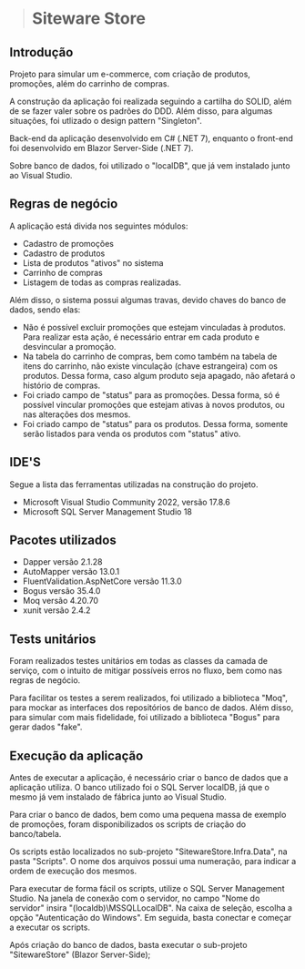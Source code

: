 > # Siteware Store

## Introdução
Projeto para simular um e-commerce, com criação de produtos, promoções, além do carrinho de compras. 

A construção da aplicação foi realizada seguindo a cartilha do SOLID, além de se fazer valer sobre os padrões do DDD. Além disso, para algumas situações, foi utlizado o design pattern "Singleton".

Back-end da aplicação desenvolvido em C# (.NET 7), enquanto o front-end foi desenvolvido em Blazor Server-Side (.NET 7).

Sobre banco de dados, foi utilizado o "localDB", que já vem instalado junto ao Visual Studio.

## Regras de negócio
A aplicação está divida nos seguintes módulos:
* Cadastro de promoções
* Cadastro de produtos
* Lista de produtos "ativos" no sistema
* Carrinho de compras
* Listagem de todas as compras realizadas.

Além disso, o sistema possui algumas travas, devido chaves do banco de dados, sendo elas:
* Não é possível excluir promoções que estejam vinculadas à produtos. Para realizar esta ação, é necessário entrar em cada produto e desvincular a promoção.
* Na tabela do carrinho de compras, bem como também na tabela de itens do carrinho, não existe vinculação (chave estrangeira) com os produtos. Dessa forma, caso algum produto seja apagado, não afetará o histório de compras.
* Foi criado campo de "status" para as promoções. Dessa forma, só é possível vincular promoções que estejam ativas à novos produtos, ou nas alterações dos mesmos.
* Foi criado campo de "status" para os produtos. Dessa forma, somente serão listados para venda os produtos com "status" ativo.

## IDE'S
Segue a lista das ferramentas utilizadas na construção do projeto.
* Microsoft Visual Studio Community 2022, versão 17.8.6
* Microsoft SQL Server Management Studio 18

## Pacotes utilizados
* Dapper versão 2.1.28
* AutoMapper versão 13.0.1
* FluentValidation.AspNetCore versão 11.3.0
* Bogus versão 35.4.0
* Moq versão 4.20.70
* xunit versão 2.4.2

## Tests unitários
Foram realizados testes unitários em todas as classes da camada de serviço, com o intuito de mitigar possíveis erros no fluxo, bem como nas regras de negócio.

Para facilitar os testes a serem realizados, foi utilizado a biblioteca "Moq", para mockar as interfaces dos repositórios de banco de dados. Além disso, para simular com mais fidelidade, foi utilizado a biblioteca "Bogus" para gerar dados "fake".

## Execução da aplicação
Antes de executar a aplicação, é necessário criar o banco de dados que a aplicação utiliza. O banco utilizado foi o SQL Server localDB, já que o mesmo já vem instalado de fábrica junto ao Visual Studio.

Para criar o banco de dados, bem como uma pequena massa de exemplo de promoções, foram disponibilizados os scripts de criação do banco/tabela. 

Os scripts estão localizados no sub-projeto "SitewareStore.Infra.Data", na pasta "Scripts". O nome dos arquivos possui uma numeração, para indicar a ordem de execução dos mesmos.

Para executar de forma fácil os scripts, utilize o SQL Server Management Studio. Na janela de conexão com o servidor, no campo "Nome do servidor" insira "(localdb)\MSSQLLocalDB". Na caixa de seleção, escolha a opção "Autenticação do Windows". Em seguida, basta conectar e começar a executar os scripts.

Após criação do banco de dados, basta executar o sub-projeto "SitewareStore" (Blazor Server-Side);